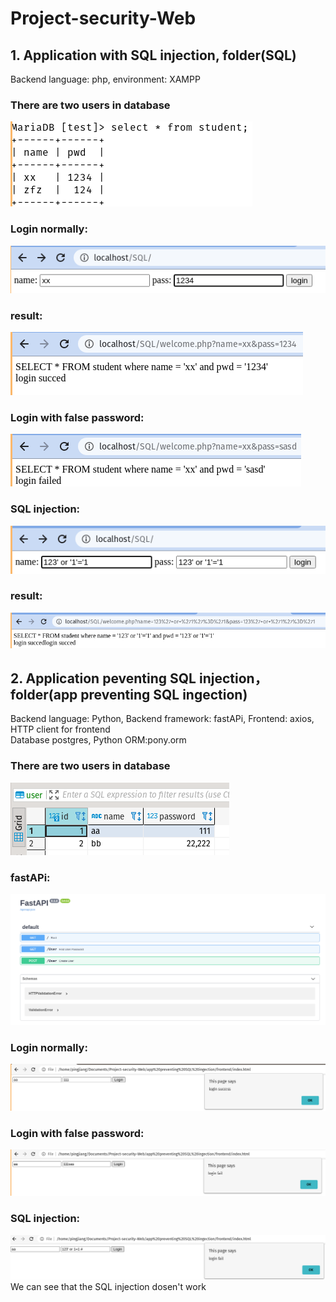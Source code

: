 # Project-security-Web
## 1. Application with SQL injection, folder(SQL)    
Backend language: php, environment: XAMPP  
### There are two users in database  
![alt text](https://github.com/xiangpingjiang/Project-security-Web/blob/main/image/1.png)  
### Login normally:  
![alt text](https://github.com/xiangpingjiang/Project-security-Web/blob/main/image/2.png)  
### result:  
![alt text](https://github.com/xiangpingjiang/Project-security-Web/blob/main/image/3.png)  
### Login with false password:  
![alt text](https://github.com/xiangpingjiang/Project-security-Web/blob/main/image/4.png)  
### SQL injection:  
![alt text](https://github.com/xiangpingjiang/Project-security-Web/blob/main/image/5.png)  
### result:  
![alt text](https://github.com/xiangpingjiang/Project-security-Web/blob/main/image/6.png)  
## 2. Application peventing SQL injection， folder(app preventing SQL ingection)  
Backend language: Python, Backend framework: fastAPi, Frontend: axios, HTTP client  for frontend  
Database postgres, Python ORM:pony.orm    
### There are two users in database  
![alt text](https://github.com/xiangpingjiang/Project-security-Web/blob/main/image/7.png)   
### fastAPi:  
![alt text](https://github.com/xiangpingjiang/Project-security-Web/blob/main/image/8.png)   
### Login normally:  
![alt text](https://github.com/xiangpingjiang/Project-security-Web/blob/main/image/9.png)  
### Login with false password:  
![alt text](https://github.com/xiangpingjiang/Project-security-Web/blob/main/image/10.png)  
### SQL injection:  
![alt text](https://github.com/xiangpingjiang/Project-security-Web/blob/main/image/11.png)  
We can see that the SQL injection dosen't work  

